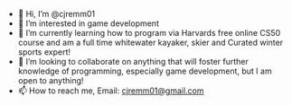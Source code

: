 - 👋 Hi, I’m @cjremm01
- 👀 I’m interested in game development
- 🌱 I’m currently learning how to program via Harvards free online CS50 course and am a full time whitewater kayaker, skier and Curated winter sports expert!
- 💞️ I’m looking to collaborate on anything that will foster further knowledge of programming, especially game development, but I am open to anything!
- 📫 How to reach me, 
Email: cjremm01@gmail.com


<!---
cjremm01/cjremm01 is a ✨ special ✨ repository because its `README.md` (this file) appears on your GitHub profile.
You can click the Preview link to take a look at your changes.
--->
